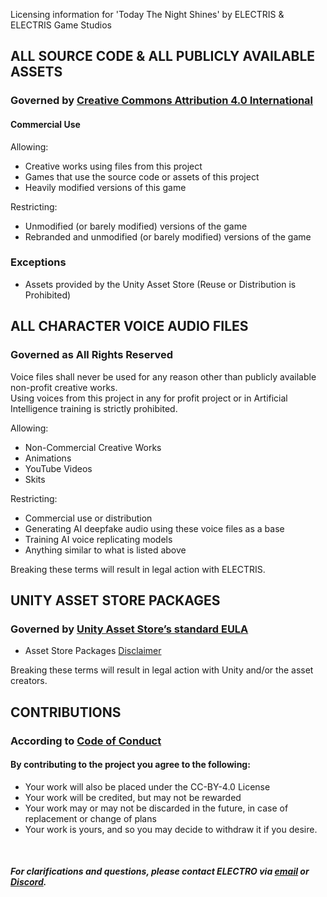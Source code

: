 Licensing information for 'Today The Night Shines' by ELECTRIS & ELECTRIS Game Studios

## ALL SOURCE CODE & ALL PUBLICLY AVAILABLE ASSETS

### Governed by [Creative Commons Attribution 4.0 International](https://creativecommons.org/licenses/by/4.0/)

#### Commercial Use

Allowing:
 - Creative works using files from this project
 - Games that use the source code or assets of this project
 - Heavily modified versions of this game

Restricting:
 - Unmodified (or barely modified) versions of the game
 - Rebranded and unmodified (or barely modified) versions of the game

### Exceptions
 - Assets provided by the Unity Asset Store (Reuse or Distribution is Prohibited)

## ALL CHARACTER VOICE AUDIO FILES

### Governed as All Rights Reserved
Voice files shall never be used for any reason other than publicly available non-profit creative works.
<br> Using voices from this project in any for profit project or in Artificial Intelligence training is strictly prohibited.

Allowing:
 - Non-Commercial Creative Works
 - Animations
 - YouTube Videos
 - Skits

Restricting:
 - Commercial use or distribution
 - Generating AI deepfake audio using these voice files as a base
 - Training AI voice replicating models
 - Anything similar to what is listed above

Breaking these terms will result in legal action with ELECTRIS.

## UNITY ASSET STORE PACKAGES

### Governed by [Unity Asset Store’s standard EULA](https://unity.com/legal/as-terms)
-  Asset Store Packages [Disclaimer](Documentation/ASSET-DISCLAIMER.md)

Breaking these terms will result in legal action with Unity and/or the asset creators.

## CONTRIBUTIONS
### According to [Code of Conduct](CODE_OF_CONDUCT.md)
#### By contributing to the project you agree to the following:
 - Your work will also be placed under the CC-BY-4.0 License
 - Your work will be credited, but may not be rewarded
 - Your work may or may not be discarded in the future, in case of replacement or change of plans
 - Your work is yours, and so you may decide to withdraw it if you desire.

<br>

##### **For clarifications and questions, please contact ELECTRO via [email](mailto:electro.socialmedia@gmail.com) or [Discord](https://discord.gg/TgtCGKxbZr).**